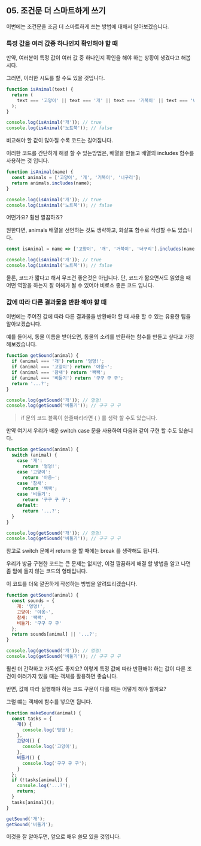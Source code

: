 ## 05. 조건문 더 스마트하게 쓰기

이번에는 조건문을 조금 더 스마트하게 쓰는 방법에 대해서 알아보겠습니다.

### 특정 값을 여러 값중 하나인지 확인해야 할 때

만약, 여러분이 특정 값이 여러 값 중 하나인지 확인을 해야 하는 상황이 생겼다고 해봅시다.

그러면, 이러한 시도를 할 수도 있을 것입니다.

```javascript
function isAnimal(text) {
  return (
    text === '고양이' || text === '개' || text === '거북이' || text === '너구리'
  );
}

console.log(isAnimal('개')); // true
console.log(isAnimal('노트북')); // false
```

비교해야 할 값이 많아질 수록 코드는 길어집니다. 

이러한 코드를 간단하게 해결 할 수 있는방법은, 배열을 만들고 배열의 includes 함수를 사용하는 것 입니다.


```javascript
function isAnimal(name) {
  const animals = ['고양이', '개', '거북이', '너구리'];
  return animals.includes(name);
}

console.log(isAnimal('개')); // true
console.log(isAnimal('노트북')); // false
```

어떤가요? 훨씬 깔끔하죠? 


원한다면, animals 배열을 선언하는 것도 생략하고, 화살표 함수로 작성할 수도 있습니다.

```javascript
const isAnimal = name => ['고양이', '개', '거북이', '너구리'].includes(name);

console.log(isAnimal('개')); // true
console.log(isAnimal('노트북')); // false
```

물론, 코드가 짧다고 해서 무조건 좋은것은 아닙니다. 단, 코드가 짧으면서도 읽었을 때 어떤 역할을 하는지 잘 이해가 될 수 있어야 비로소 좋은 코드 입니다.


### 값에 따라 다른 결과물을 반환 해야 할 때

이번에는 주어진 값에 따라 다른 결과물을 반환해야 할 때 사용 할 수 있는 유용한 팁을 알아보겠습니다. 

예를 들어서, 동물 이름을 받아오면, 동물의 소리를 반환하는 함수를 만들고 싶다고 가정해보겠습니다.

```javascript
function getSound(animal) {
  if (animal === '개') return '멍멍!';
  if (animal === '고양이') return '야옹~';
  if (animal === '참새') return '짹짹';
  if (animal === '비둘기') return '구구 구 구';
  return '...?';
}

console.log(getSound('개')); // 멍멍!
console.log(getSound('비둘기')); // 구구 구 구
```

> if 문의 코드 블록이 한줄짜리라면 { } 를 생략 할 수도 있습니다.

만약 여기서 우리가 배운 switch case 문을 사용하여 다음과 같이 구현 할 수도 있습니다.

```javascript
function getSound(animal) {
  switch (animal) {
    case '개':
      return '멍멍!';
    case '고양이':
      return '야옹~';
    case '참새':
      return '짹짹';
    case '비둘기':
      return '구구 구 구';
    default:
      return '...?';
  }
}

console.log(getSound('개')); // 멍멍!
console.log(getSound('비둘기')); // 구구 구 구
```

참고로 switch 문에서 return 을 할 때에는 break 를 생략해도 됩니다.

우리가 방금 구현한 코드는 큰 문제는 없지만, 이걸 깔끔하게 해결 할 방법을 알고 나면 좀 맘에 들지 않는 코드의 형태입니다.

이 코드를 더욱 깔끔하게 작성하는 방법을 알려드리겠습니다.

```javascript
function getSound(animal) {
  const sounds = {
    개: '멍멍!',
    고양이: '야옹~',
    참새: '짹짹',
    비둘기: '구구 구 구'
  };
  return sounds[animal] || '...?';
}

console.log(getSound('개')); // 멍멍!
console.log(getSound('비둘기')); // 구구 구 구
```

훨씬 더 간략하고 가독성도 좋지요? 이렇게 특정 값에 따라 반환해야 하는 값이 다른 조건이 여러가지 있을 때는 객체를 활용하면 좋습니다.

반면, 값에 따라 실행해야 하는 코드 구문이 다를 때는 어떻게 해야 할까요?

그럴 떄는 객체에 함수를 넣으면 됩니다.

```javascript
function makeSound(animal) {
  const tasks = {
    개() {
      console.log('멍멍');
    },
    고양이() {
      console.log('고양이');
    },
    비둘기() {
      console.log('구구 구 구');
    }
  };
  if (!tasks[animal]) {
    console.log('...?');
    return;
  }
  tasks[animal]();
}

getSound('개');
getSound('비둘기');
```

이것을 잘 알아두면, 앞으로 매우 쓸모 있을 것입니다.

